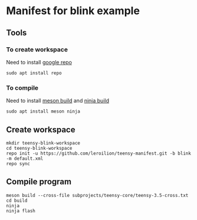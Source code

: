 # Manifest for blink example

## Tools

### To create workspace

Need to install [google repo](https://code.google.com/archive/p/git-repo/)

```
sudo apt install repo
```

### To compile

Need to install [meson build](http://mesonbuild.com/) and [ninja build](https://ninja-build.org/)

```
sudo apt install meson ninja
```

## Create workspace

```
mkdir teensy-blink-workspace
cd teensy-blink-workspace
repo init -u https://github.com/leroilion/teensy-manifest.git -b blink -m default.xml
repo sync
```

## Compile program

```
meson build --cross-file subprojects/teensy-core/teensy-3.5-cross.txt
cd build
ninja
ninja flash
```